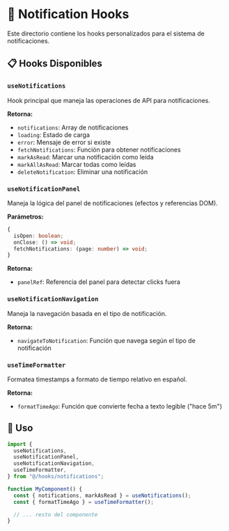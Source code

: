 # 🎣 Notification Hooks

Este directorio contiene los hooks personalizados para el sistema de notificaciones.

## 📋 Hooks Disponibles

### `useNotifications`

Hook principal que maneja las operaciones de API para notificaciones.

**Retorna:**

- `notifications`: Array de notificaciones
- `loading`: Estado de carga
- `error`: Mensaje de error si existe
- `fetchNotifications`: Función para obtener notificaciones
- `markAsRead`: Marcar una notificación como leída
- `markAllAsRead`: Marcar todas como leídas
- `deleteNotification`: Eliminar una notificación

### `useNotificationPanel`

Maneja la lógica del panel de notificaciones (efectos y referencias DOM).

**Parámetros:**

```typescript
{
  isOpen: boolean;
  onClose: () => void;
  fetchNotifications: (page: number) => void;
}
```

**Retorna:**

- `panelRef`: Referencia del panel para detectar clicks fuera

### `useNotificationNavigation`

Maneja la navegación basada en el tipo de notificación.

**Retorna:**

- `navigateToNotification`: Función que navega según el tipo de notificación

### `useTimeFormatter`

Formatea timestamps a formato de tiempo relativo en español.

**Retorna:**

- `formatTimeAgo`: Función que convierte fecha a texto legible ("hace 5m")

## 🚀 Uso

```typescript
import {
  useNotifications,
  useNotificationPanel,
  useNotificationNavigation,
  useTimeFormatter,
} from "@/hooks/notifications";

function MyComponent() {
  const { notifications, markAsRead } = useNotifications();
  const { formatTimeAgo } = useTimeFormatter();

  // ... resto del componente
}
```
